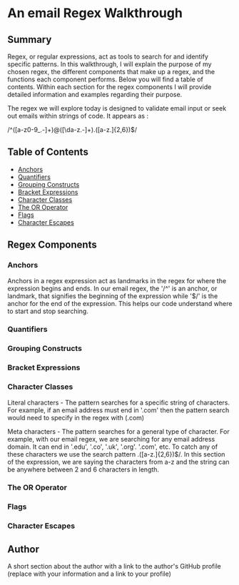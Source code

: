 # An email Regex Walkthrough

## Summary

Regex, or regular expressions, act as tools to search for and identify specific patterns. In this walkthrough, I will explain the purpose of my chosen regex, the different components that make up a regex, and the functions each component performs. Below you will find a table of contents. Within each section for the regex components I will provide detailed information and examples regarding their purpose. 

The regex we will explore today is designed to validate email input or seek out emails within strings of code. It appears as : 

/^([a-z0-9_\.-]+)@([\da-z\.-]+)\.([a-z\.]{2,6})$/

## Table of Contents

- [Anchors](#anchors)
- [Quantifiers](#quantifiers)
- [Grouping Constructs](#grouping-constructs)
- [Bracket Expressions](#bracket-expressions)
- [Character Classes](#character-classes)
- [The OR Operator](#the-or-operator)
- [Flags](#flags)
- [Character Escapes](#character-escapes)

## Regex Components

### Anchors

Anchors in a regex expression act as landmarks in the regex for where the expression begins and ends. In our email regex, the '/^' is an anchor, or landmark, that signifies the beginning of the expression while '$/' is the anchor for the end of the expression. This helps our code understand where to start and stop searching.  

### Quantifiers

### Grouping Constructs

### Bracket Expressions



### Character Classes

Literal characters - The pattern searches for a specific string of characters. For example, if an email address must end in '.com' then the pattern search would need to specify in the regex with (.com) 

Meta characters - The pattern searches for a general type of character. For example, with our email regex, we are searching for any email address domain. It can end in '.edu', '.co', '.uk', '.org'. '.com', etc. To catch any of these characters we use the search pattern \.([a-z\.]{2,6})$/. In this section of the expression, we are saying the characters from a-z and the string can be anywhere between 2 and 6 characters in length.

### The OR Operator

### Flags

### Character Escapes

## Author

A short section about the author with a link to the author's GitHub profile (replace with your information and a link to your profile)
